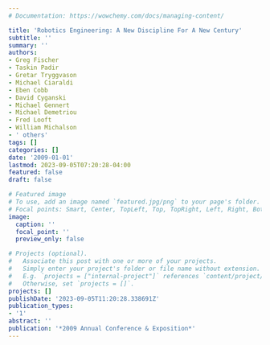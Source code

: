 ```yaml
---
# Documentation: https://wowchemy.com/docs/managing-content/

title: 'Robotics Engineering: A New Discipline For A New Century'
subtitle: ''
summary: ''
authors:
- Greg Fischer
- Taskin Padir
- Gretar Tryggvason
- Michael Ciaraldi
- Eben Cobb
- David Cyganski
- Michael Gennert
- Michael Demetriou
- Fred Looft
- William Michalson
- ' others'
tags: []
categories: []
date: '2009-01-01'
lastmod: 2023-09-05T07:20:28-04:00
featured: false
draft: false

# Featured image
# To use, add an image named `featured.jpg/png` to your page's folder.
# Focal points: Smart, Center, TopLeft, Top, TopRight, Left, Right, BottomLeft, Bottom, BottomRight.
image:
  caption: ''
  focal_point: ''
  preview_only: false

# Projects (optional).
#   Associate this post with one or more of your projects.
#   Simply enter your project's folder or file name without extension.
#   E.g. `projects = ["internal-project"]` references `content/project/deep-learning/index.md`.
#   Otherwise, set `projects = []`.
projects: []
publishDate: '2023-09-05T11:20:28.338691Z'
publication_types:
- '1'
abstract: ''
publication: '*2009 Annual Conference & Exposition*'
---
```

